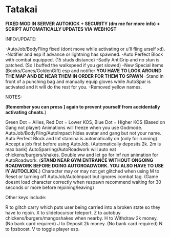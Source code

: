 # Tatakai

**FIXED MOD IN SERVER AUTOKICK + SECURITY (dm me for more info) + SCRIPT AUTOMATICALLY UPDATES VIA WEBHOST**

INFO/UPDATE:

-AutoJob/BodyFling fixed (dont move while activating or u'll fling urself xd).
-Notifier and esp if advance or lightning has spawned. 
-Auto Perfect Block with combat equipped. (15 studs distance)
-Sadly AntiGrip and no stun is patched. (So I buffed the walkspeed if you get slowed)
-New Special items (Books/Canes/GoldenGift) esp and notifier **YOU HAVE TO LOOK AROUND THE MAP AND BE NEAR THEM IN ORDER FOR THEM TO SPAWN**
-Stand in front of a punching bag and manually equip gloves while AutoSpar is activated and it will do the rest for you.
-Removed yellow names.

NOTES:

(**Remember you can press ] again to prevent yourself from accidentally activating cheats.**)

Green Dot = Allies, Red Dot = Lower KOS, Blue Dot = Higher KOS (Based on Gang not player)
Animations will freeze when you use Godmode.
AutoJob/BodyFling/AutoImpact hides avatar and gang but not your name.
Auto Perfect Block and Inf stamina is automatically on (only for running). 
Accept a job first before using AutoJob. (Automatically deposits 2k. 2m is max bank)
AutoSparring/AutoRoadwork will auto eat chickens/burgers/shakes. 
Double ww and let go for inf run animation for AutoRoadwork. (**STAND NEAR GYM ENTRANCE WITHOUT ONGOING ROADWORK BEFORE DOING AUTOROADWORK. YOU ALSO HAVE TO USE IY AUTOCLICK.**)
Character may or may not get glitched when using M to Reset or turning off AutoJob/AutoImpact but ignores combat tag. (Game doesnt load character correctly when respawn recommend waiting for 30 seconds or more before rejoining/leaving)

Other keys include: 

R to glitch carry which puts user being carried into a broken state so they have to rejoin. 
X to slidetocursor teleport. 
Z to autobuy chickens/burgers/mangoshakes when nearby. 
H to Withdraw 2k money.  (No bank card required)
J to Deposit 2k money.  (No bank card required)
N to fpsboost.
V to toggle player esp.
